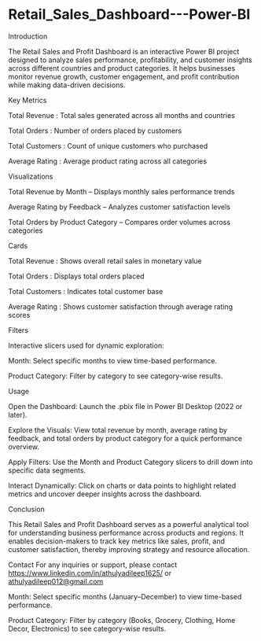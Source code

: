 # Retail_Sales_Dashboard---Power-BI
Introduction

The Retail Sales and Profit Dashboard is an interactive Power BI project designed to analyze sales performance, profitability, and customer insights across different countries and product categories.
It helps businesses monitor revenue growth, customer engagement, and profit contribution while making data-driven decisions.

Key Metrics

Total Revenue : Total sales generated across all months and countries

Total Orders : Number of orders placed by customers

Total Customers : Count of unique customers who purchased

Average Rating : Average product rating across all categories

Visualizations

Total Revenue by Month – Displays monthly sales performance trends

Average Rating by Feedback – Analyzes customer satisfaction levels

Total Orders by Product Category – Compares order volumes across categories

Cards

Total Revenue :	Shows overall retail sales in monetary value

Total Orders :	Displays total orders placed

Total Customers : Indicates total customer base

Average Rating : Shows customer satisfaction through average rating scores

Filters

Interactive slicers used for dynamic exploration:

Month: Select specific months to view time-based performance.

Product Category: Filter by category to see category-wise results.

Usage

Open the Dashboard:
Launch the .pbix file in Power BI Desktop (2022 or later).

Explore the Visuals:
View total revenue by month, average rating by feedback, and total orders by product category for a quick performance overview.

Apply Filters:
Use the Month and Product Category slicers to drill down into specific data segments.

Interact Dynamically:
Click on charts or data points to highlight related metrics and uncover deeper insights across the dashboard.

Conclusion

This Retail Sales and Profit Dashboard serves as a powerful analytical tool for understanding business performance across products and regions.
It enables decision-makers to track key metrics like sales, profit, and customer satisfaction, thereby improving strategy and resource allocation.

Contact For any inquiries or support, please contact https://www.linkedin.com/in/athulyadileep1625/ or athulyadileep012@gmail.com


Month: Select specific months (January–December) to view time-based performance.

Product Category: Filter by category (Books, Grocery, Clothing, Home Decor, Electronics) to see category-wise results.
